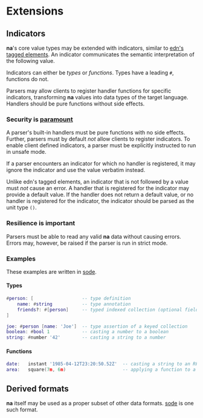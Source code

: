 # Extensions

## Indicators

**na**'s core value types may be extended with indicators, similar to [edn's tagged elements](https://github.com/edn-format/edn/#tagged-elements). An indicator communicates the semantic interpretation of the following value.

Indicators can either be _types_ or _functions_. Types have a leading `#`, functions do not.

Parsers may allow clients to register handler functions for specific indicators, transforming **na** values into data types of the target language. Handlers should be pure functions without side effects.

### Security is [paramount](https://github.com/OWASP/Top10/blob/567a84c2a88ad691a65a0de38f98408d48d8b9b5/2017/en/0xa8-insecure-deserialization.md)

A parser's built-in handlers must be pure functions with no side effects. Further, parsers must by default _not_ allow clients to register indicators. To enable client defined indicators, a parser must be explicitly instructed to run in unsafe mode.

If a parser encounters an indicator for which no handler is registered, it may ignore the indicator and use the value verbatim instead.

Unlike edn's tagged elements, an indicator that is not followed by a value must _not_ cause an error. A handler that is registered for the indicator may provide a default value. If the handler does not return a default value, or no handler is registered for the indicator, the indicator should be parsed as the unit type `()`.

### Resilience is important

Parsers must be able to read any valid **na** data without causing errors. Errors may, however, be raised if the parser is run in strict mode.

### Examples

These examples are written in [sode](https://github.com/kesh-lang/sode).

#### Types

```lua
#person: [                  -- type definition
    name: #string           -- type annotation
    friends?: #[person]     -- typed indexed collection (optional field)
]

joe: #person [name: 'Joe']  -- type assertion of a keyed collection
boolean: #bool 1            -- casting a number to a boolean
string: #number '42'        -- casting a string to a number
```

#### Functions

```lua
date:   instant '1985-04-12T23:20:50.52Z'  -- casting a string to an RFC 3339/ISO 8601 timestamp
area:   square(7m, 6m)                     -- applying a function to a tuple of values
```

## Derived formats

**na** itself may be used as a proper subset of other data formats. [sode](https://github.com/kesh-lang/sode) is one such format.
